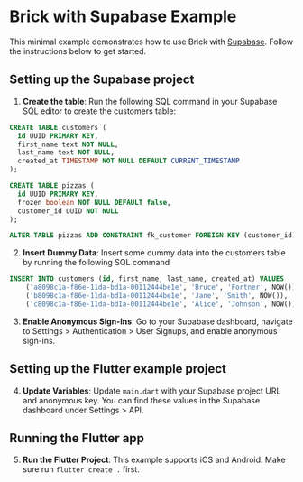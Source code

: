 # Brick with Supabase Example

This minimal example demonstrates how to use Brick with [Supabase](https://supabase.com/). Follow the instructions below to get started.

## Setting up the Supabase project

1. **Create the table**: Run the following SQL command in your Supabase SQL editor to create the customers table:

```sql
CREATE TABLE customers (
  id UUID PRIMARY KEY,
  first_name text NOT NULL,
  last_name text NOT NULL,
  created_at TIMESTAMP NOT NULL DEFAULT CURRENT_TIMESTAMP
);

CREATE TABLE pizzas (
  id UUID PRIMARY KEY,
  frozen boolean NOT NULL DEFAULT false,
  customer_id UUID NOT NULL
);

ALTER TABLE pizzas ADD CONSTRAINT fk_customer FOREIGN KEY (customer_id) REFERENCES customers (id);
```

2. **Insert Dummy Data**: Insert some dummy data into the customers table by running the following SQL command

```sql
INSERT INTO customers (id, first_name, last_name, created_at) VALUES
    ('a8098c1a-f86e-11da-bd1a-00112444be1e', 'Bruce', 'Fortner', NOW()),
    ('b8098c1a-f86e-11da-bd1a-00112444be1e', 'Jane', 'Smith', NOW()),
    ('c8098c1a-f86e-11da-bd1a-00112444be1e', 'Alice', 'Johnson', NOW());
```

3. **Enable Anonymous Sign-Ins**: Go to your Supabase dashboard, navigate to Settings > Authentication > User Signups, and enable anonymous sign-ins.

## Setting up the Flutter example project

4. **Update Variables**: Update `main.dart` with your Supabase project URL and anonymous key. You can find these values in the Supabase dashboard under Settings > API.

## Running the Flutter app

5. **Run the Flutter Project**: This example supports iOS and Android. Make sure run `flutter create .` first.
